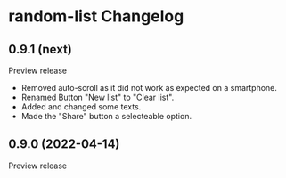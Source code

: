 # random-list Changelog

## 0.9.1 (next)

Preview release

- Removed auto-scroll as it did not work as expected on a smartphone.
- Renamed Button "New list" to "Clear list".
- Added and changed some texts.
- Made the "Share" button a selecteable option.

## 0.9.0 (2022-04-14)

Preview release
